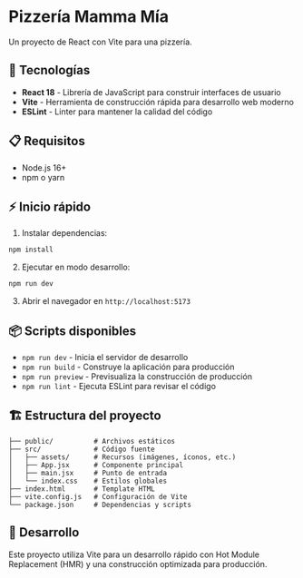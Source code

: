 # Pizzería Mamma Mía

Un proyecto de React con Vite para una pizzería.

## 🚀 Tecnologías

- **React 18** - Librería de JavaScript para construir interfaces de usuario
- **Vite** - Herramienta de construcción rápida para desarrollo web moderno
- **ESLint** - Linter para mantener la calidad del código

## 📋 Requisitos

- Node.js 16+ 
- npm o yarn

## ⚡ Inicio rápido

1. Instalar dependencias:
```bash
npm install
```

2. Ejecutar en modo desarrollo:
```bash
npm run dev
```

3. Abrir el navegador en `http://localhost:5173`

## 📦 Scripts disponibles

- `npm run dev` - Inicia el servidor de desarrollo
- `npm run build` - Construye la aplicación para producción
- `npm run preview` - Previsualiza la construcción de producción
- `npm run lint` - Ejecuta ESLint para revisar el código

## 🏗️ Estructura del proyecto

```
├── public/          # Archivos estáticos
├── src/             # Código fuente
│   ├── assets/      # Recursos (imágenes, íconos, etc.)
│   ├── App.jsx      # Componente principal
│   ├── main.jsx     # Punto de entrada
│   └── index.css    # Estilos globales
├── index.html       # Template HTML
├── vite.config.js   # Configuración de Vite
└── package.json     # Dependencias y scripts
```

## 🎨 Desarrollo

Este proyecto utiliza Vite para un desarrollo rápido con Hot Module Replacement (HMR) y una construcción optimizada para producción.